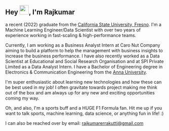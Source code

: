 ## Hey <img src="https://github.com/TheDudeThatCode/TheDudeThatCode/blob/master/Assets/Hi.gif" width="29">, I'm Rajkumar 
a recent (2022) graduate from the [California State University, Fresno](https://www.fresnostate.edu/). I'm a Machine Learning Engineer/Data Scientist with over two years of experience working in fast-scaling & high-performance teams.

Currently, I am working as a Business Analyst Intern at Caro Nut Company aiming to build a platform to help the management with business insights to increase the business performance. I have also recently worked as a Data Scientist at Educational and Social Research Organisation and at SPI Private Limited as a Data Analyst Intern. I have a Bachelor of Engineering degree in Electronics & Communication Engineering from the [Anna University](https://www.annauniv.edu/nwsnew).

I'm super enthusiastic about learning new technologies and how these can be best used in my job! I often gravitate towards project making me think out of the box and am always up for any new and exciting opportunities coming my way.

Oh, and also, I'm a sports buff and a HUGE F1 Formula fan. Hit me up if you want to talk sports, machine learning, data science, or anything fun in life! :)

I can also be reached over by email: rajkumarerrakutti@gmail.com
